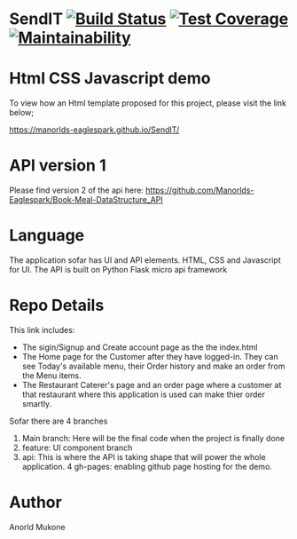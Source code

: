 # SendIT   [![Build Status](https://travis-ci.org/Manorlds-Eaglespark/SendIT.svg?branch=master)](https://travis-ci.org/Manorlds-Eaglespark/SendIT)   [![Test Coverage](https://api.codeclimate.com/v1/badges/6e809a652b8b095e970b/test_coverage)](https://codeclimate.com/github/Manorlds-Eaglespark/SendIT/test_coverage)   [![Maintainability](https://api.codeclimate.com/v1/badges/6e809a652b8b095e970b/maintainability)](https://codeclimate.com/github/Manorlds-Eaglespark/SendIT/maintainability)

# Html CSS Javascript demo
To view how an Html template proposed for this project, please visit the link below;

https://manorlds-eaglespark.github.io/SendIT/

# API version 1
Please find version 2 of the api here:
https://github.com/Manorlds-Eaglespark/Book-Meal-DataStructure_API

# Language
The application sofar has UI and API elements. HTML, CSS and Javascript for UI. The API is built on Python Flask micro api framework

# Repo Details
This link includes:
- The sigin/Signup and Create account page as the the index.html
- The Home page for the Customer after they have logged-in. They can see Today's available menu, their Order history and make an order     from the Menu items.
- The Restaurant Caterer's page and an order page where a customer at that restaurant where this application is used can make thier order smartly.

Sofar there are 4 branches
1. Main branch: Here will be the final code when the project is finally done
2. feature: UI component branch
3. api: This is where the API is taking shape that will power the whole application.
4 gh-pages: enabling github page hosting for the demo.

# Author
Anorld Mukone

